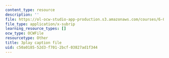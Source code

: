 ```yaml
---
content_type: resource
description: ''
file: https://ol-ocw-studio-app-production.s3.amazonaws.com/courses/6-01sc-introduction-to-electrical-engineering-and-computer-science-i-spring-2011/c50a018552d3f7012bcf03827ad1f344_O6HHjiNKsco.srt
file_type: application/x-subrip
learning_resource_types: []
ocw_type: OCWFile
resourcetype: Other
title: 3play caption file
uid: c50a0185-52d3-f701-2bcf-03827ad1f344
---
```

